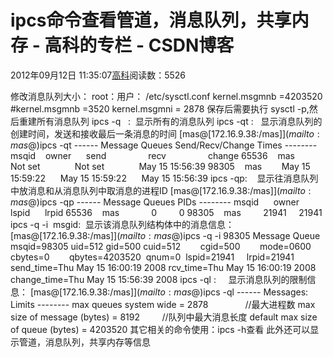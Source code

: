 
# ipcs命令查看管道，消息队列，共享内存 - 高科的专栏 - CSDN博客

2012年09月12日 11:35:07[高科](https://me.csdn.net/pbymw8iwm)阅读数：5526


修改消息队列大小：
root：用户： /etc/sysctl.conf
kernel.msgmnb =4203520
\#kernel.msgmnb =3520
kernel.msgmni = 2878
保存后需要执行 sysctl -p,然后重建所有消息队列
ipcs -q   :  显示所有的消息队列
ipcs -qt :   显示消息队列的创建时间，发送和接收最后一条消息的时间
[mas@[172.16.9.38:/mas]$](mailto:mas@%5B172.16.9.38:/mas%5D$)ipcs -qt
------ Message Queues Send/Recv/Change Times --------
msqid    owner      send                 recv                 change
65536    mas        Not set              Not set              May 15 15:56:39
98305    mas        May 15 15:59:22      May 15 15:59:22      May 15 15:56:39
ipcs -qp:    显示往消息队列中放消息和从消息队列中取消息的进程ID
[mas@[172.16.9.38:/mas]$](mailto:mas@%5B172.16.9.38:/mas%5D$)ipcs -qp
------ Message Queues PIDs --------
msqid      owner      lspid      lrpid
65536    mas             0         0
98305    mas         21941     21941
ipcs -q -i  msgid:  显示该消息队列结构体中的消息信息：
[mas@[172.16.9.38:/mas]$](mailto:mas@%5B172.16.9.38:/mas%5D$)ipcs -q -i 98305
Message Queue msqid=98305
uid=512 gid=500 cuid=512        cgid=500        mode=0600
cbytes=0        qbytes=4203520  qnum=0  lspid=21941     lrpid=21941
send_time=Thu May 15 16:00:19 2008
rcv_time=Thu May 15 16:00:19 2008
change_time=Thu May 15 15:56:39 2008
ipcs -ql :     显示消息队列的限制信息：
[mas@[172.16.9.38:/mas]$](mailto:mas@%5B172.16.9.38:/mas%5D$)ipcs -ql
------ Messages: Limits --------
max queues system wide = 2878               //最大进程数
max size of message (bytes) = 8192         //队列中最大消息长度
default max size of queue (bytes) = 4203520
其它相关的命令使用：ipcs -h查看
此外还可以显示管道，消息队列，共享内存等信息

